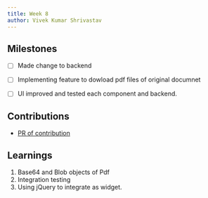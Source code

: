 ```yaml
---
title: Week 8
author: Vivek Kumar Shrivastav
---
```


## Milestones
- [ ] Made change to backend 
- [ ] Implementing feature to dowload pdf files of original documnet 
- [ ] UI improved and tested each component and backend.


## Contributions

- [PR of contribution](https://github.com/Vivek-Kumar-Shrivastav/DIKSHA-Learners-Passbook-Creation/commit/477f1c9c513eed6eba724b766b8fc239d8f3cb88)
## Learnings

1. Base64 and Blob objects of Pdf 
2. Integration testing 
3. Using jQuery to integrate as widget.
